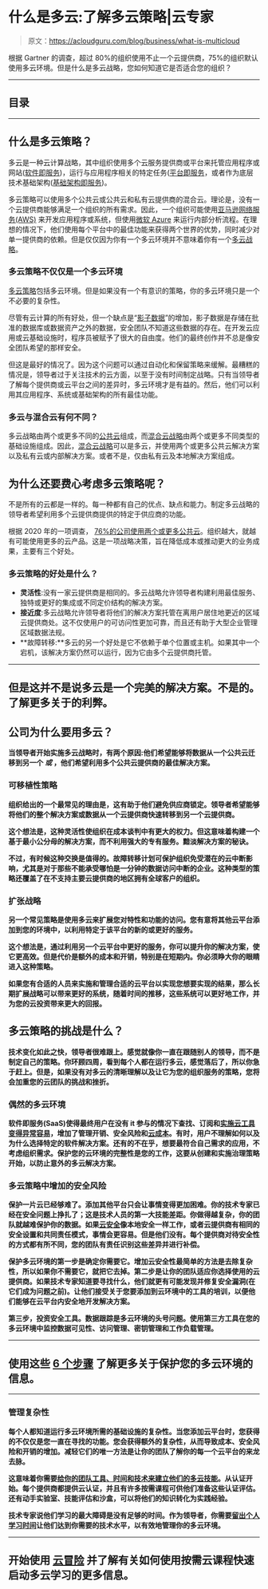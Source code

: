# 什么是多云:了解多云策略|云专家

> 原文：<https://acloudguru.com/blog/business/what-is-multicloud>

根据 Gartner 的调查，超过 80%的组织使用不止一个云提供商，75%的组织默认使用多云环境。但是什么是多云战略，您如何知道它是否适合您的组织？

* * *

## 目录

* * *

## 什么是多云策略？

多云是一种云计算战略，其中组织使用多个云服务提供商或平台来托管应用程序或网站([软件即服务](https://acloudguru.com/blog/business/what-is-cloud-migration#servicemodels#servicemodels))，运行与应用程序相关的特定任务([平台即服务](https://acloudguru.com/blog/business/what-is-cloud-migration#servicemodels#servicemodels)，或者作为底层技术基础架构([基础架构即服务](https://acloudguru.com/blog/business/what-is-cloud-migration#servicemodels#servicemodels))。

多云策略可以使用多个公共云或公共云和私有云提供商的混合云。理论是，没有一个云提供商能够满足一个组织的所有需求。因此，一个组织可能使用[亚马逊网络服务(AWS)](https://acloudguru.com/training-library/aws-cloud-training) 来开发应用程序或系统，但使用[微软 Azure](https://acloudguru.com/training-library/azure-cloud-training) 来运行内部分析流程。在理想的情况下，他们使用每个平台中的最佳功能来获得两个世界的优势，同时减少对单一提供商的依赖。但是仅仅因为你有一个多云环境并不意味着你有一个[多云战略](https://www.pluralsight.com/blog/software-development/tips-for-multi-cloud-strategy)。

### 多云策略不仅仅是一个多云环境

[多云策略](https://acloudguru.com/blog/business/what-is-cloud-migration)包括多云环境。但是如果没有一个有意识的策略，你的多云环境只是一个不必要的复杂性。

尽管有云计算的所有好处，但一个缺点是“[影子数据](https://siliconangle.com/2022/08/01/shadow-data-creeping-into-multicloud-reinforce/)”的增加，影子数据是存储在批准的数据库或数据资产之外的数据，安全团队不知道这些数据的存在。在开发云应用或云基础设施时，程序员被赋予了很大的自由度。他们的最终创作并不总是像安全团队希望的那样安全。

但这是最好的情况了。因为这个问题可以通过自动化和保留策略来缓解。最糟糕的情况是，领导者过于关注技术的云方面，以至于没有时间制定战略。只有当领导者了解每个提供商或云平台之间的差异时，多云环境才是有益的。然后，他们可以利用其应用程序、系统或基础架构的所有最佳功能。

### 多云与混合云有何不同？

多云战略由两个或更多不同的[公共云](https://acloudguru.com/blog/business/what-is-cloud-migration#cloudtypes)组成，而[混合云战略](https://www.pluralsight.com/blog/cloud/hybrid-multicloud-strategy)由两个或更多不同类型的基础设施组成。因此，[混合云战略](https://www.pluralsight.com/courses/building-hybrid-multicloud-practice)可以是多云，并使用两个或更多公共云解决方案以及私有云或内部解决方案。或者不是，仅由私有云及本地解决方案组成。

## 为什么还要费心考虑多云策略呢？

不是所有的云都是一样的。每一种都有自己的优点、缺点和能力。制定多云战略的领导者希望利用多个云提供商提供的特定于供应商的功能。

根据 2020 年的一项调查， [76%的公司使用两个或更多公共云](https://www.oracle.com/a/ocom/docs/cloud/oracle-451-research-advisory-blog-adopting.pdf)。组织越大，就越有可能使用更多的云产品。这是一项战略决策，旨在降低成本或推动更大的业务成果，主要有三个好处。

### 多云策略的好处是什么？

*   **灵活性**:没有一家云提供商是相同的。多云战略允许领导者构建利用最佳服务、独特或更好的集成或不同定价结构的解决方案。
*   **接近度**:多云战略允许领导者将他们的解决方案托管在离用户居住地更近的区域云提供商处。这不仅使用户的可访问性更加可靠，而且还有助于大型企业管理区域数据法规。
*   **故障转移:**多云的另一个好处是它不依赖于单个位置或主机。如果其中一个宕机，该解决方案仍然可以运行，因为它由多个云提供商托管。

* * *

## 但是这并不是说多云是一个完美的解决方案。不是的。了解更多关于[](https://www.pluralsight.com/blog/cloud/multi-cloud-pros-cons)****的利弊。****

## **公司为什么要用多云？**

**当领导者开始实施多云战略时，有两个原因:他们希望能够将数据从一个公共云迁移到另一个 ***或*** ，他们希望利用多个公共云提供商的最佳解决方案。**

### **可移植性策略**

**组织给出的一个最常见的理由是，这有助于他们避免供应商锁定。领导者希望能够将他们的整个解决方案或数据从一个云提供商快速转移到另一个云提供商。**

**这个想法是，这种灵活性使组织在成本谈判中有更大的权力。但这意味着构建一个基于最小公分母的解决方案，而不利用强大的专有服务。黯淡解决方案的秘诀。**

**不过，有时候这种交换是值得的。故障转移计划可保护组织免受潜在的云中断影响，尤其是对于那些不能承受哪怕是一分钟的数据访问中断的企业。这种类型的策略还覆盖了在不支持主要云提供商的地区拥有全球客户的组织。**

### **扩张战略**

**另一个常见策略是使用多云来扩展您对特性和功能的访问。您有意将其他云平台添加到您的环境中，以利用特定于该平台的新的或更好的服务。**

**这个想法是，通过利用另一个云平台中更好的服务，你可以提升你的解决方案，使它更高效。但是代价是额外的成本和开销，特别是在短期内。你必须睁大你的眼睛进入这种策略。**

**如果您有合适的人员来实施和管理合适的云平台以实现您想要实现的结果，那么长期扩展战略可以带来更好的系统，随着时间的推移，这些系统可以更好地工作，并为您的云投资带来更大的回报。**

## **多云策略的挑战是什么？**

**技术变化如此之快，领导者很难跟上。感觉就像你一直在跟随别人的领导，而不是制定自己的策略。你环顾四周，看到每个人都在运行多云，感觉落后了，所以你急于赶上。但是，如果没有对多云的清晰理解以及让它为您的组织服务的策略，您将会加重您的云团队的挑战和挫折。**

### **偶然的多云环境**

**软件即服务(SaaS)使得最终用户在没有 it 参与的情况下查找、订阅和[实施云工具变得异常容易](https://www.forcepoint.com/cyber-edu/shadow-it)，增加了管理开销、安全风险和[云成本](https://acloudguru.com/blog/business/cloud-cost-management)。有时，用户不理解如何以及为什么选择特定的软件解决方案。还有的不在乎，想要最符合自己需求的应用，不考虑组织需求。保护您的云环境的完整性是您的工作，这要从创建和实施治理策略开始，以防止意外的多云解决方案。**

### **多云策略中增加的安全风险**

**保护一片云已经够难了。添加其他平台只会让事情变得更加困难。你的技术专家已经在安全问题上挣扎了；这是技术人员的第一大技能差距。你做得越复杂，你的团队就越难保护你的数据。如果[云安全](https://acloudguru.com/blog/engineering/cloud-security-solutions-3-ways-of-increasing-visibility)像本地安全一样工作，或者云提供商有相同的安全设置和共同责任模式，事情会更容易。但是他们没有。每个提供商对待安全性的方式都有所不同，您的团队有责任识别这些差异并进行补偿。**

**保护多云环境的第一步是确定你需要它。增加云安全性最简单的方法是去除复杂性，所以如果你不需要它，就把它去掉。第二步是让你的团队适应你选择使用的云提供商。如果技术专家知道要寻找什么，他们就更有可能发现并修复安全漏洞(在它们成为问题之前)。让他们接受关于您要添加到云环境中的工具的培训，以便他们能够在云平台内安全地开发解决方案。**

**第三步，投资安全工具。数据跟踪是多云环境的头号问题。使用第三方工具在您的多云环境中监控数据可见性、访问管理、密钥管理和工作负载管理。**

* * *

## ****使用这些** [**6 个步骤**](https://www.pluralsight.com/blog/security-professional/the-6-fundamentals-of-multi-cloud-security) **了解更多关于保护您的多云环境的信息。****

* * *

### **管理复杂性**

**每个人都知道运行多云环境所需的基础设施的复杂性。当您添加云平台时，您获得的不仅仅是您一直在寻找的功能。您会获得额外的复杂性，从而导致成本、安全风险和开销的增加。减轻它们的唯一方法是让你的团队了解你的每一个云平台的来龙去脉。**

**这意味着你需要[给你的团队工具、时间和技术来建立他们的多云技能](https://acloudguru.com/blog/engineering/why-learn-multiple-cloud-platforms)。从认证开始。每个提供商都提供云认证，并且有许多按需课程可供他们准备这些认证评估。还有动手实验室、技能评估和沙盒，可以将他们的知识转化为实践经验。**

**技术专家说他们学习的最大障碍是没有足够的时间。作为领导者，你需要[留出个人学习时间](https://acloudguru.com/blog/business/build-a-cloud-training-program)让他们达到你需要的技术水平，以有效地管理你的多云环境。**

* * *

## ****开始使用** [**云冒险**](https://acloudguru.com/blog/engineering/fun-free-cloud-adventures-courses) **并了解有关如何使用按需云课程快速启动多云学习的更多信息。****